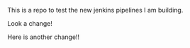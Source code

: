 This is a repo to test the new jenkins pipelines I am building.

Look a change!

Here is another change!!
